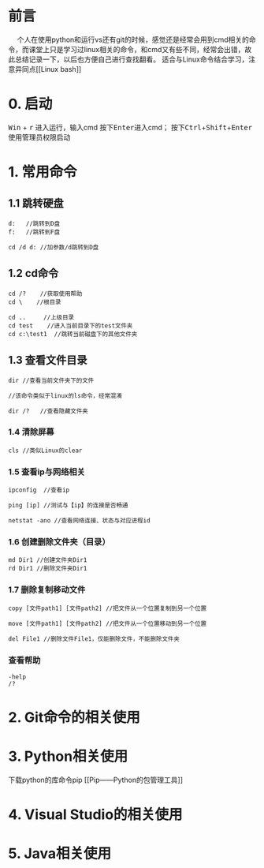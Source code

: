 
# 前言

&emsp; 个人在使用python和运行vs还有git的时候，感觉还是经常会用到cmd相关的命令，而课堂上只是学习过linux相关的命令，和cmd又有些不同，经常会出错，故此总结记录一下，以后也方便自己进行查找翻看。
适合与Linux命令结合学习，注意异同点[[Linux bash]]

# 0. 启动

<kbd>Win</kbd> + <kbd>r</kbd> 进入运行，输入cmd
按下<kbd>Enter</kbd>进入cmd；
按下<kbd>Ctrl</kbd>+<kbd>Shift</kbd>+<kbd>Enter</kbd>使用管理员权限启动



# 1. 常用命令

## 1.1 跳转硬盘
```
d:   //跳转到D盘
f:   //跳转到F盘

cd /d d: //加参数/d跳转到D盘
```
## 1.2 cd命令
```
cd /?    //获取使用帮助
cd \    //根目录

cd ..     //上级目录               
cd test    //进入当前目录下的test文件夹
cd c:\test1  //跳转当前磁盘下的其他文件夹
```
## 1.3 查看文件目录
```
dir //查看当前文件夹下的文件

//该命令类似于linux的ls命令，经常混淆

dir /?   //查看隐藏文件夹
```

### 1.4 清除屏幕
```
cls //类似Linux的clear
```
### 1.5 查看ip与网络相关
```
ipconfig  //查看ip

ping [ip] //测试与【ip】的连接是否畅通

netstat -ano //查看网络连接、状态与对应进程id
```
### 1.6 创建删除文件夹（目录）
```
md Dir1 //创建文件夹Dir1
rd Dir1 //删除文件夹Dir1
```
### 1.7 删除复制移动文件
```
copy [文件path1] [文件path2] //把文件从一个位置复制到另一个位置

move [文件path1] [文件path2] //把文件从一个位置移动到另一个位置

del File1 //删除文件File1，仅能删除文件，不能删除文件夹

```

### 查看帮助
```
-help
/?
```

# 2. Git命令的相关使用

# 3. Python相关使用

下载python的库命令pip [[Pip——Python的包管理工具]]

# 4. Visual Studio的相关使用

# 5. Java相关使用